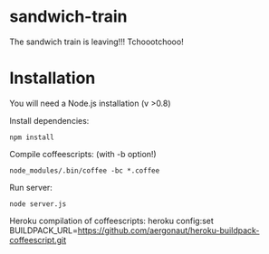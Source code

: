 sandwich-train
==============

The sandwich train is leaving!!! Tchoootchooo!


# Installation

You will need a Node.js installation (v >0.8)

Install dependencies:

    npm install

Compile coffeescripts: (with -b option!)

    node_modules/.bin/coffee -bc *.coffee

Run server:

    node server.js

Heroku compilation of coffeescripts:
heroku config:set BUILDPACK_URL=https://github.com/aergonaut/heroku-buildpack-coffeescript.git